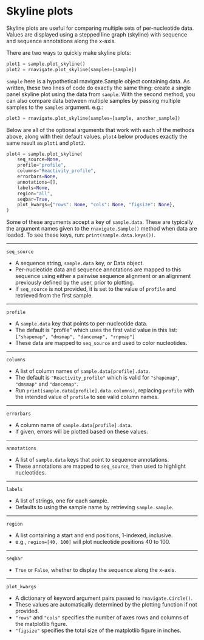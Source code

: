 Skyline plots
=============

Skyline plots are useful for comparing multiple sets of per-nucleotide data.
Values are displayed using a stepped line graph (skyline) with
sequence and sequence annotations along the x-axis.

There are two ways to quickly make skyline plots:

```python
plot1 = sample.plot_skyline()
plot2 = rnavigate.plot_skyline(samples=[sample])
```

`sample` here is a hypothetical rnavigate.Sample object containing data. As
written, these two lines of code do exactly the same thing: create a
single panel skyline plot using the data from `sample`. With the second method,
you can also compare data between multiple samples by passing multiple samples
to the `samples` argument. e.g.:

```python
plot3 = rnavigate.plot_skyline(samples=[sample, another_sample])
```

Below are all of the optional arguments that work with each of the methods
above, along with their default values. `plot4` below produces exactly the
same result as `plot1` and `plot2`.

```python
plot4 = sample.plot_skyline(
    seq_source=None,
    profile="profile",
    columns="Reactivity_profile",
    errorbars=None,
    annotations=[],
    labels=None,
    region="all",
    seqbar=True,
    plot_kwargs={"rows": None, "cols": None, "figsize": None},
)
```


Some of these arguments accept a key of `sample.data`. These are typically the
argument names given to the `rnavigate.Sample()` method when data are loaded.
To see these keys, run: `print(sample.data.keys())`.

---

`seq_source`

* A sequence string, `sample.data` key, or Data object.
* Per-nucleotide data and sequence annotations are mapped to this sequence
  using either a pairwise sequence alignment or an alignment previously
  defined by the user, prior to plotting.
* If `seq_source` is not provided, it is set to the value of `profile` and
  retrieved from the first sample.

---

`profile`

* A `sample.data` key that points to per-nucleotide data.
* The default is "profile" which uses the first valid value in this list:
  `["shapemap", "dmsmap", "dancemap", "rnpmap"]`
* These data are mapped to `seq_source` and used to color nucleotides.

---

`columns`

* A list of column names of `sample.data[profile].data`.
* The default is `"Reactivity_profile"` which is valid for `"shapemap"`,
  `"dmsmap"` and `"dancemap"`.
* Run `print(sample.data[profile].data.columns)`, replacing `profile` with the
  intended value of `profile` to see valid column names.

---

`errorbars`

* A column name of `sample.data[profile].data`.
* If given, errors will be plotted based on these values.

---

`annotations`

* A list of `sample.data` keys that point to sequence annotations.
* These annotations are mapped to `seq_source`, then used to highlight
  nucleotides.

---

`labels`

* A list of strings, one for each sample.
* Defaults to using the sample name by retrieving `sample.sample`.

---

`region`

* A list containing a start and end positions, 1-indexed, inclusive.
* e.g., `region=[40, 100]` will plot nucleotide positions 40 to 100.

---

`seqbar`

* `True` or `False`, whether to display the sequence along the x-axis.

---

`plot_kwargs`

* A dictionary of keyword argument pairs passed to `rnavigate.Circle()`.
* These values are automatically determined by the plotting function if not
  provided.
* `"rows"` and `"cols"` specifies the number of axes rows and columns of the
  matplotlib figure.
* `"figsize"` specifies the total size of the matplotlib figure in inches.
